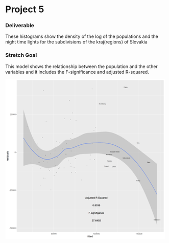 # Project 5

### Deliverable

These histograms show the density of the log of the populations and the night time lights for the subdivisions of the kraj(regions) of Slovakia 




### Stretch Goal

This model shows the relationship between the population and the other variables and it includes the F-significance and adjusted R-squared. 

<img src="bestfit.png" width="500" height="500" />
